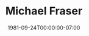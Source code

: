 ---
title: Michael Fraser
date: 1981-09-24T00:00:00-07:00
tags:
  - eagle
description:
draft: false
---